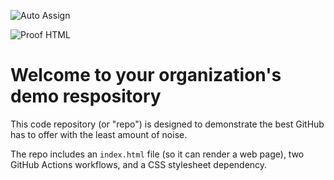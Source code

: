 ![Auto Assign](https://github.com/lakshyabhamu/demo-repository/actions/workflows/auto-assign.yml/badge.svg)

![Proof HTML](https://github.com/lakshyabhamu/demo-repository/actions/workflows/proof-html.yml/badge.svg)

# Welcome to your organization's demo respository
This code repository (or "repo") is designed to demonstrate the best GitHub has to offer with the least amount of noise.

The repo includes an `index.html` file (so it can render a web page), two GitHub Actions workflows, and a CSS stylesheet dependency.
